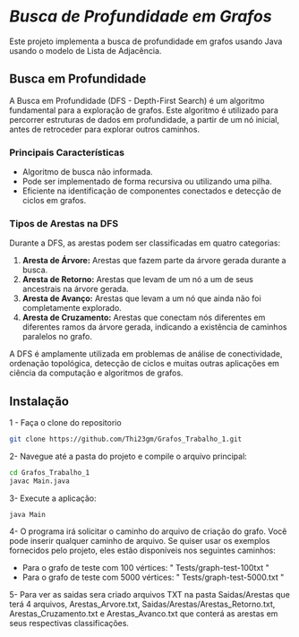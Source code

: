 # _Busca de Profundidade em Grafos_

Este projeto implementa a busca de profundidade em grafos usando Java usando o modelo de Lista de Adjacência.

## Busca em Profundidade

A Busca em Profundidade (DFS - Depth-First Search) é um algoritmo fundamental para a exploração de grafos. Este algoritmo é utilizado para percorrer estruturas de dados em profundidade, a partir de um nó inicial, antes de retroceder para explorar outros caminhos.

### Principais Características

- Algoritmo de busca não informada.
- Pode ser implementado de forma recursiva ou utilizando uma pilha.
- Eficiente na identificação de componentes conectados e detecção de ciclos em grafos.

### Tipos de Arestas na DFS

Durante a DFS, as arestas podem ser classificadas em quatro categorias:

1. **Aresta de Árvore:** Arestas que fazem parte da árvore gerada durante a busca.
2. **Aresta de Retorno:** Arestas que levam de um nó a um de seus ancestrais na árvore gerada.
3. **Aresta de Avanço:** Arestas que levam a um nó que ainda não foi completamente explorado.
4. **Aresta de Cruzamento:** Arestas que conectam nós diferentes em diferentes ramos da árvore gerada, indicando a existência de caminhos paralelos no grafo.

A DFS é amplamente utilizada em problemas de análise de conectividade, ordenação topológica, detecção de ciclos e muitas outras aplicações em ciência da computação e algoritmos de grafos.

## Instalação

1 - Faça o clone do repositorio
```sh
git clone https://github.com/Thi23gm/Grafos_Trabalho_1.git
```

2- Navegue até a pasta do projeto e compile o arquivo principal:

```sh
cd Grafos_Trabalho_1
javac Main.java
```
3- Execute a aplicação:
```
java Main
```
4- O programa irá solicitar o caminho do arquivo de criação do grafo. Você pode inserir qualquer caminho de arquivo. Se quiser usar os exemplos fornecidos pelo projeto, eles estão disponíveis nos seguintes caminhos:

- Para o grafo de teste com 100 vértices: " Tests/graph-test-100txt "
- Para o grafo de teste com 5000 vértices: " Tests/graph-test-5000.txt "

5- Para ver as saidas sera criado arquivos TXT na pasta Saidas/Arestas que terá 4 arquivos, Arestas_Arvore.txt, Saidas/Arestas/Arestas_Retorno.txt, Arestas_Cruzamento.txt e Arestas_Avanco.txt que conterá as arestas em seus respectivas classificações.
